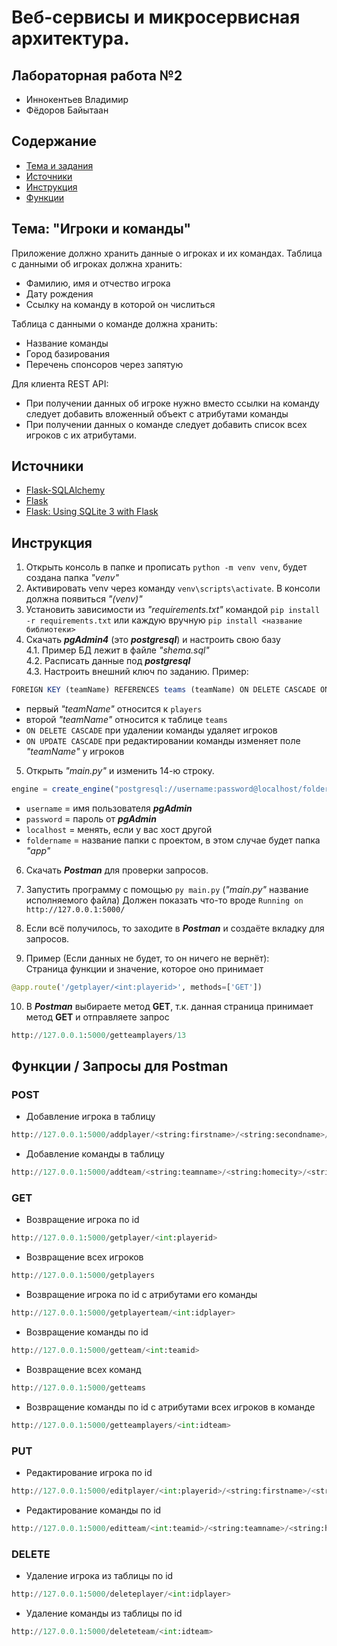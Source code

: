 # Веб-сервисы и микросервисная архитектура.
## Лабораторная работа №2
- Иннокентьев Владимир
- Фёдоров Байытаан

## Cодержание
- [Тема и задания](#theme)
- [Источники](#source)
- [Инструкция](#instruction)
- [Функции](#functions)

<a name="theme"><h2>Тема: "Игроки и команды"</h2></a>
Приложение должно хранить данные о игроках и их командах.
Таблица с данными об игроках должна хранить:
- Фамилию, имя и отчество игрока
- Дату рождения
- Ссылку на команду в которой он числиться

Таблица с данными о команде должна хранить:
- Название команды
- Город базирования
- Перечень спонсоров через запятую

Для клиента REST API:
- При получении данных об игроке нужно вместо ссылки на команду следует добавить вложенный объект с атрибутами команды
- При получении данных о команде следует добавить список всех игроков с их атрибутами.

<a name="source"><h2>Источники</h2></a>
- [Flask-SQLAlchemy](https://flask-sqlalchemy.palletsprojects.com/en/2.x/)
- [Flask](https://flask.palletsprojects.com/en/1.1.x/tutorial/database/)
- [Flask: Using SQLite 3 with Flask](https://flask.palletsprojects.com/en/1.1.x/patterns/sqlite3/)

<a name="instruction"><h2>Инструкция</h2></a>
1) Открыть консоль в папке и прописать ```python -m venv venv```, будет создана папка _"venv"_
2) Активировать venv через команду ```venv\scripts\activate```. В консоли должна появиться _"(venv)"_
3) Установить зависимости из _"requirements.txt"_ командой ```pip install -r requirements.txt``` или каждую вручную ```pip install <название библиотеки>```
4) Скачать _**pgAdmin4**_ (это _**postgresql**_) и настроить свою базу<br>
	4.1. Пример БД лежит в файле _"shema.sql"_<br>
	4.2. Расписать данные под _**postgresql**_<br>
	4.3. Настроить внешний ключ по заданию. Пример:
```javascript
FOREIGN KEY (teamName) REFERENCES teams (teamName) ON DELETE CASCADE ON UPDATE CASCADE
```
  - первый _"teamName"_ относится к ```players```
  - второй _"teamName"_ относится к таблице ```teams```
  - ```ON DELETE CASCADE``` при удалении команды удаляет игроков 
  - ```ON UPDATE CASCADE``` при редактировании команды изменяет поле _"teamName"_ у игроков
  
5) Открыть _"main.py"_ и изменить 14-ю строку. 
  ```javascript
  engine = create_engine("postgresql://username:password@localhost/foldername")
  ```
  - ```username``` = имя пользователя _**pgAdmin**_
  - ```password``` = пароль от _**pgAdmin**_
  - ```localhost``` = менять, если у вас хост другой
  - ```foldername``` = название папки с проектом, в этом случае будет папка _"app"_

6) Скачать _**Postman**_ для проверки запросов.
7) Запустить программу с помощью ```py main.py``` (_"main.py"_ название исполняемого файла)
     Должен показать что-то вроде ```Running on http://127.0.0.1:5000/```

8) Если всё получилось, то заходите в _**Postman**_ и создаёте вкладку для запросов.
9) Пример (Если данных не будет, то он ничего не вернёт):<br>
Cтраница функции и значение, которое оно принимает
  ```python
  @app.route('/getplayer/<int:playerid>', methods=['GET'])
  ```
10) В _**Postman**_ выбираете метод **GET**, т.к. данная страница принимает метод **GET** и отправляете запрос 
```python
http://127.0.0.1:5000/getteamplayers/13
```

<a name="functions"><h2>Функции / Запросы для Postman</h2></a>
### POST
- Добавление игрока в таблицу
```python
http://127.0.0.1:5000/addplayer/<string:firstname>/<string:secondname>/<string:patronname>/<string:birthdate>/<string:teamname>
```
- Добавление команды в таблицу
```python
http://127.0.0.1:5000/addteam/<string:teamname>/<string:homecity>/<string:sponsors>
```
### GET
- Возвращение игрока по id
```python
http://127.0.0.1:5000/getplayer/<int:playerid>
```
- Возвращение всех игроков
```python
http://127.0.0.1:5000/getplayers
```
- Возвращение игрока по id с атрибутами его команды
```python
http://127.0.0.1:5000/getplayerteam/<int:idplayer>
```
- Возвращение команды по id
```python
http://127.0.0.1:5000/getteam/<int:teamid>
```
- Возвращение всех команд
```python
http://127.0.0.1:5000/getteams
```
- Возвращение команды по id с атрибутами всех игроков в команде
```python
http://127.0.0.1:5000/getteamplayers/<int:idteam>
```
### PUT
- Редактирование игрока по id
```python
http://127.0.0.1:5000/editplayer/<int:playerid>/<string:firstname>/<string:secondname>/<string:patronname>/<string:birthdate>/<string:teamname>
```
- Редактирование команды по id
```python
http://127.0.0.1:5000/editteam/<int:teamid>/<string:teamname>/<string:homecity>/<string:sponsors>
```
### DELETE
- Удаление игрока из таблицы по id
```python
http://127.0.0.1:5000/deleteplayer/<int:idplayer>
```
- Удаление команды из таблицы по id
```python
http://127.0.0.1:5000/deleteteam/<int:idteam>
```






  
